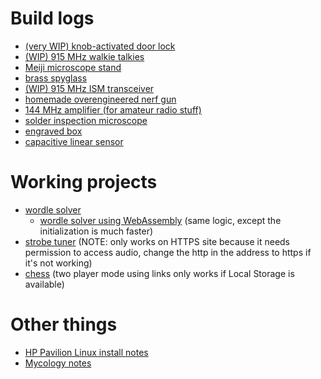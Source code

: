 # Build logs
- [(very WIP) knob-activated door lock](./builds/door-knab/knab.md)
- [(WIP) 915 MHz walkie talkies](./builds/walkie-talkies/talkie-walkies.md)
- [Meiji microscope stand](./builds/microscope-stand/stand.md)
- [brass spyglass](./builds/spyglass/spyglass.md)
- [(WIP) 915 MHz ISM transceiver](./builds/ism-transceiver/transceiver.md)
- [homemade overengineered nerf gun](./builds/nerf-gun/nerf.md)
- [144 MHz amplifier (for amateur radio stuff)](./builds/iss-amplifier/iss-amplifier.md)
- [solder inspection microscope](./builds/microscope/microscope.md)
- [engraved box](./builds/long-box/long-box.md)
- [capacitive linear sensor](./builds/linear-sensors/linear-sensors.md)

# Working projects
- [wordle solver](./wordle-solver/wordle.htm)
  - [wordle solver using WebAssembly](./wordle-solver/wordle-wasm.htm) (same logic, except the initialization is much faster)
- [strobe tuner](./strobe-tuner/strobe.html) (NOTE: only works on HTTPS site because it needs permission to access audio, change the http in the address to https if it's not working)
- [chess](./chess.htm) (two player mode using links only works if Local Storage is available)

# Other things
- [HP Pavilion Linux install notes](./notes/hp-pavilion-15/setup.md)
- [Mycology notes](./notes/shrooms/shrooms.md)
